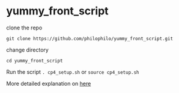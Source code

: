 # yummy_front_script

clone the repo

`git clone https://github.com/philophilo/yummy_front_script.git`

change directory

`cd yummy_front_script`

Run the script
`. cp4_setup.sh` or `source cp4_setup.sh`

More detailed explanation on [here](https://medium.com/@phil.kwesiga/automate-deploying-python-flask-api-and-react-redux-frontend-to-aws-ec2-instances-ea17ea4a64a5)
